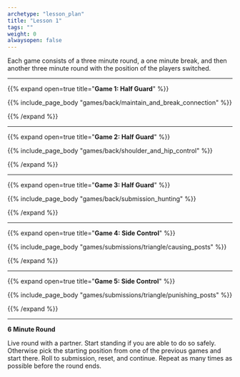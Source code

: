 ```yaml
--- 
archetype: "lesson_plan" 
title: "Lesson 1"
tags: ""
weight: 0
alwaysopen: false 
---
```




Each game consists of a three minute round, a one minute break, and then another three minute round with the position of the players switched. 

---
{{% expand open=true title="**Game 1: Half Guard**" %}}

{{% include_page_body "games/back/maintain_and_break_connection" %}}

{{% /expand %}}

---
{{% expand open=true title="**Game 2: Half Guard**" %}}

{{% include_page_body "games/back/shoulder_and_hip_control" %}}

{{% /expand %}}

---
{{% expand open=true title="**Game 3: Half Guard**" %}}

{{% include_page_body "games/back/submission_hunting" %}}

{{% /expand %}}

---
{{% expand open=true title="**Game 4: Side Control**" %}}

{{% include_page_body "games/submissions/triangle/causing_posts" %}}

{{% /expand %}}

---
{{% expand open=true title="**Game 5: Side Control**" %}}


{{% include_page_body "games/submissions/triangle/punishing_posts" %}}

{{% /expand %}}

---
**6 Minute Round**

Live round with a partner. Start standing if you are able to do so safely. Otherwise pick the starting position from one of the previous games and start there. Roll to submission, reset, and continue. Repeat as many times as possible before the round ends. 



